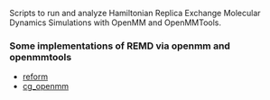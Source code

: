 Scripts to run and analyze Hamiltonian Replica Exchange Molecular Dynamics Simulations with OpenMM and OpenMMTools.


### Some implementations of REMD via openmm and openmmtools

- [reform](https://github.com/noegroup/reform)
- [cg_openmm](https://github.com/shirtsgroup/cg_openmm)
